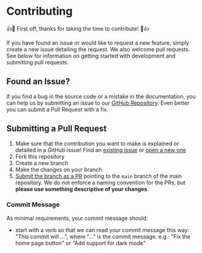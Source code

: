 # Contributing

👍🎉 First off, thanks for taking the time to contribute! 🎉👍

If you have found an issue or would like to request a new feature, simply create a new issue detailing the request. We also welcome pull requests. See below for information on getting started with development and submitting pull requests.


## Found an Issue?

If you find a bug in the source code or a mistake in the documentation, you can help us by
submitting an issue to our [GitHub Repository](https://github.com/ariyoaresa/canteen/issues/new). Even better you can submit a Pull Request
with a fix.

## Submitting a Pull Request

1. Make sure that the contribution you want to make is explained or detailed in a GitHub issue! Find an [existing issue](https://github.com/ariyoaresa/canteen/issues) or [open a new one](https://github.com/ariyoaresa/canteen/issues/new)
2. Fork this repository
3. Create a new branch
4. Make the changes on your branch.
5. [Submit the branch as a PR](https://help.github.com/en/github/collaborating-with-issues-and-pull-requests/creating-a-pull-request-from-a-fork) pointing to the `main` branch of the main repository.
   We do not enforce a naming convention for the PRs, but **please use something descriptive of your changes**.


### Commit Message

As minimal requirements, your commit message should:

- start with a verb so that we can read your commit message this way: "This commit will ...", where "..." is the commit message.
  e.g.: "Fix the home page button" or "Add support for dark mode"

